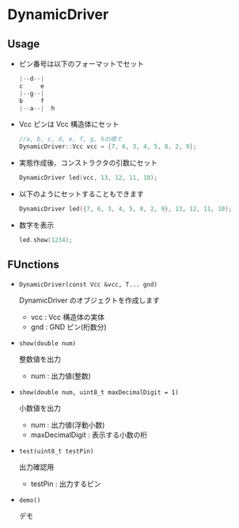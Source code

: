 # DynamicDriver

## Usage

- ピン番号は以下のフォーマットでセット

  ```cpp
  |--d--|
  c     e
  |--g--|
  b     f
  |--a--|  h
  ```

- Vcc ピンは Vcc 構造体にセット

  ```cpp
  //a, b, c, d, e, f, g, hの順で
  DynamicDriver::Vcc vcc = {7, 6, 3, 4, 5, 8, 2, 9};
  ```

- 実態作成後、コンストラクタの引数にセット

  ```cpp
  DynamicDriver led(vcc, 13, 12, 11, 10);
  ```

- 以下のようにセットすることもできます

  ```cpp
  DynamicDriver led({7, 6, 3, 4, 5, 8, 2, 9}, 13, 12, 11, 10);
  ```

- 数字を表示

  ```cpp
  led.show(1234);
  ```

## FUnctions

- `DynamicDriver(const Vcc &vcc, T... gnd)`

  DynamicDriver のオブジェクトを作成します

  - vcc : Vcc 構造体の実体
  - gnd : GND ピン(桁数分)

- `show(double num)`

  整数値を出力

  - num : 出力値(整数)

- `show(double num, uint8_t maxDecimalDigit = 1)`

  小数値を出力

  - num : 出力値(浮動小数)
  - maxDecimalDigit : 表示する小数の桁

- `test(uint8_t testPin)`

  出力確認用

  - testPin : 出力するピン

- `demo()`

  デモ

